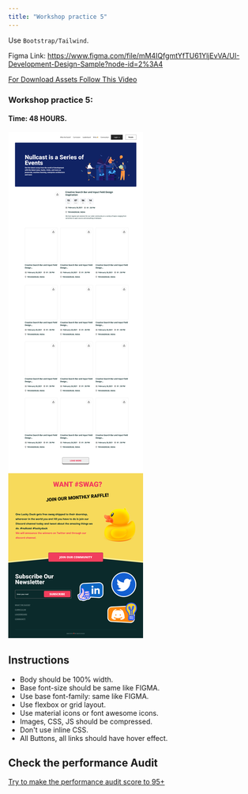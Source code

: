 ```yaml
---
title: "Workshop practice 5"
---
```


Use `Bootstrap/Tailwind`.

Figma Link: https://www.figma.com/file/mM4IQfgmtYfTU61YljEvVA/UI-Development-Design-Sample?node-id=2%3A4

[For Download Assets Follow This Video](https://www.youtube.com/watch?v=NpzL1MONwaw)
### Workshop practice 5: 
#### Time: 48 HOURS.

![workshop2 Neoito](/workshop5.png)

## Instructions 
* Body should be 100% width.
* Base font-size should be same like FIGMA.
* Use base font-family: same like FIGMA.
* Use flexbox or grid layout.
* Use material icons or font awesome icons.
* Images, CSS, JS should be compressed.
* Don't use inline CSS.
* All Buttons, all links should have hover effect.

## Check the performance Audit
[Try to make the performance audit score to 95+](https://developers.google.com/web/tools/lighthouse/)
